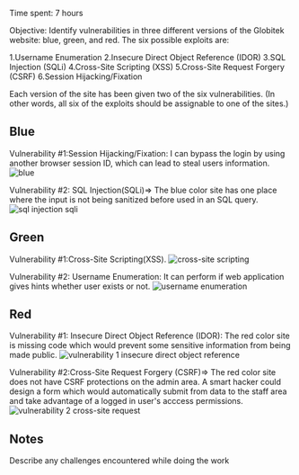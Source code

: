 Time spent: 7 hours 

Objective: Identify vulnerabilities in three different versions of the Globitek website: blue, green, and red.
The six possible exploits are:

1.Username Enumeration
2.Insecure Direct Object Reference (IDOR)
3.SQL Injection (SQLi)
4.Cross-Site Scripting (XSS)
5.Cross-Site Request Forgery (CSRF)
6.Session Hijacking/Fixation

Each version of the site has been given two of the six vulnerabilities. (In other words, all six of the exploits should be assignable to one of the sites.)
## Blue

Vulnerability #1:Session Hijacking/Fixation: 
I can bypass the login by using another browser session ID, which can lead to steal users information.
![blue](https://user-images.githubusercontent.com/42579932/48589990-e58dfd00-e90b-11e8-8273-c5fbf733a6b8.gif)

Vulnerability #2: SQL Injection(SQLi)=> The blue color site has one place where the input is not being sanitized before used in an SQL query.
![sql injection sqli](https://user-images.githubusercontent.com/42579932/48591739-348b6080-e913-11e8-8166-846c2a2ed8df.gif)

## Green

Vulnerability #1:Cross-Site Scripting(XSS).
![cross-site scripting](https://user-images.githubusercontent.com/42579932/48592108-dc555e00-e914-11e8-9db4-d03b3b5d57f0.gif)


Vulnerability #2: Username Enumeration: It can perform if web application gives hints whether user exists or not.
![username enumeration](https://user-images.githubusercontent.com/42579932/48592182-35bd8d00-e915-11e8-90f7-fa55fb5526b8.gif)


## Red

Vulnerability #1: Insecure Direct Object Reference (IDOR): The red color site is missing code which would prevent some sensitive information from being made public.
![vulnerability 1 insecure direct object reference](https://user-images.githubusercontent.com/42579932/48590376-41a55100-e90d-11e8-8400-d5cc7c3dd108.gif)

Vulnerability #2:Cross-Site Request Forgery (CSRF)=> The red color site does not have CSRF protections on the admin area. A smart hacker could design a form which would automatically submit from data to the staff area and take advantage of a logged in user's acccess permissions.
![vulnerability 2 cross-site request](https://user-images.githubusercontent.com/42579932/48590435-6ef1ff00-e90d-11e8-9d6c-26f98969b2fb.gif)



## Notes

Describe any challenges encountered while doing the work

